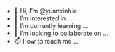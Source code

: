 - 👋 Hi, I’m @yuanxinhie
- 👀 I’m interested in ...
- 🌱 I’m currently learning ...
- 💞️ I’m looking to collaborate on ...
- 📫 How to reach me ...

<!---
yuanxinhie/yuanxinhie is a ✨ special ✨ repository because its `README.md` (this file) appears on your GitHub profile.
You can click the Preview link to take a look at your changes.
--->
